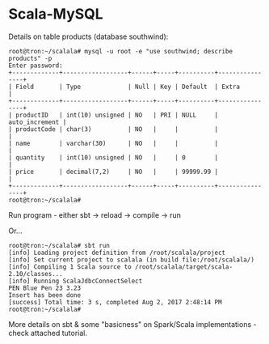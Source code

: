 # Scala-MySQL

Details on table products (database southwind):

```
root@tron:~/scalala# mysql -u root -e "use southwind; describe products" -p
Enter password: 
+-------------+------------------+------+-----+----------+----------------+
| Field       | Type             | Null | Key | Default  | Extra          |
+-------------+------------------+------+-----+----------+----------------+
| productID   | int(10) unsigned | NO   | PRI | NULL     | auto_increment |
| productCode | char(3)          | NO   |     |          |                |
| name        | varchar(30)      | NO   |     |          |                |
| quantity    | int(10) unsigned | NO   |     | 0        |                |
| price       | decimal(7,2)     | NO   |     | 99999.99 |                |
+-------------+------------------+------+-----+----------+----------------+
root@tron:~/scalala# 
``` 

 Run program - either sbt -> reload -> compile -> run

Or... 
```
root@tron:~/scalala# sbt run
[info] Loading project definition from /root/scalala/project
[info] Set current project to scalala (in build file:/root/scalala/)
[info] Compiling 1 Scala source to /root/scalala/target/scala-2.10/classes...
[info] Running ScalaJdbcConnectSelect 
PEN Blue Pen 23 3.23
Insert has been done
[success] Total time: 3 s, completed Aug 2, 2017 2:48:14 PM
root@tron:~/scalala# 
```

More details on sbt & some "basicness" on Spark/Scala implementations - check attached tutorial.
